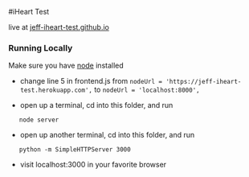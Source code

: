 
#iHeart Test

live at [jeff-iheart-test.github.io](https://jeff-iheart-test.github.io)

### Running Locally

Make sure you have [node](http://nodejs.org/) installed

- change line 5 in frontend.js from
      `nodeUrl = 'https://jeff-iheart-test.herokuapp.com',`
       to
      `nodeUrl = 'localhost:8000',`

- open up a terminal, cd into this folder, and run
```
   node server
```

- open up another terminal, cd into this folder, and run
```
   python -m SimpleHTTPServer 3000
```

- visit localhost:3000 in your favorite browser
